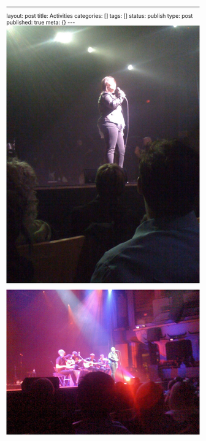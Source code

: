 ---
layout: post
title: Activities
categories: []
tags: []
status: publish
type: post
published: true
meta: {}
---![](/squarespace_images/static_50d2902fe4b0959a0871a12c_50d29313e4b04687d9db347f_50d29313e4b04687d9db3480_1355977497070__img.jpg)
  

  
   
![](/squarespace_images/static_50d2902fe4b0959a0871a12c_50d29313e4b04687d9db347f_50d29313e4b04687d9db3481_1355977498029__img.jpg)

